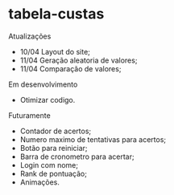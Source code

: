# tabela-custas

Atualizações
* 10/04 Layout do site;
* 11/04 Geração aleatoria de valores;
* 11/04 Comparação de valores;

Em desenvolvimento
* Otimizar codigo.

Futuramente
* Contador de acertos;
* Numero maximo de tentativas para acertos;
* Botão para reiniciar;
* Barra de cronometro para acertar;
* Login com nome;
* Rank de pontuação;
* Animações.
